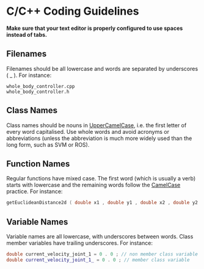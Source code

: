 # C/C++ Coding Guidelines
**Make sure that your text editor is properly configured to use spaces instead of tabs.**

## Filenames
Filenames should be all lowercase and words are separated by underscores ( _ ).
For instance:
```
whole_body_controller.cpp
whole_body_controller.h
```
## Class Names
Class names should be nouns in [UpperCamelCase](https://www.wikiwand.com/en/Camel_case), i.e. the first letter of every
word capitalised. Use whole words and avoid acronyms or abbreviations (unless
the abbreviation is much more widely used than the long form, such as SVM or
ROS).

## Function Names
Regular functions have mixed case. The first word (which is usually a verb)
starts with lowercase and the remaining words follow the [CamelCase](https://www.wikiwand.com/en/Camel_case) practice.
For instance:
```cpp
getEuclideanDistance2d ( double x1 , double y1 , double x2 , double y2 )
```

## Variable Names
Variable names are all lowercase, with underscores between words. Class member
variables have trailing underscores. For instance:
```cpp
double current_velocity_joint_1 = 0 . 0 ; // non member class variable
double current_velocity_joint_1_ = 0 . 0 ; // member class variable
```
